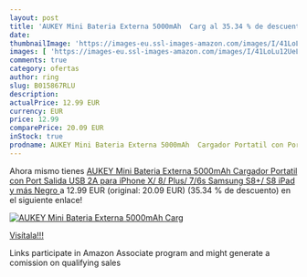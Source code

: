 ```yaml
---
layout: post
title: 'AUKEY Mini Bateria Externa 5000mAh  Carg al 35.34 % de descuento'
date: 
thumbnailImage: 'https://images-eu.ssl-images-amazon.com/images/I/41LoLu12UeL._SL200_.jpg'
images: [ 'https://images-eu.ssl-images-amazon.com/images/I/41LoLu12UeL._SL200_.jpg' ]
comments: true
category: ofertas
author: ring
slug: B015867RLU
description:
actualPrice: 12.99 EUR
currency: EUR
price: 12.99
comparePrice: 20.09 EUR
inStock: true
prodname: AUKEY Mini Bateria Externa 5000mAh  Cargador Portatil con Port Salida USB 2A para iPhone X/ 8/ Plus/ 7/6s  Samsung S8+/ S8  iPad y más  Negro 
---
```


Ahora mismo tienes [AUKEY Mini Bateria Externa 5000mAh  Cargador Portatil con Port Salida USB 2A para iPhone X/ 8/ Plus/ 7/6s  Samsung S8+/ S8  iPad y más  Negro ](https://www.amazon.es/dp/B015867RLU/?tag=tolees-21) a 12.99 EUR (original: 20.09 EUR) (35.34 %  de descuento) en el siguiente enlace!

[![AUKEY Mini Bateria Externa 5000mAh  Carg](https://images-eu.ssl-images-amazon.com/images/I/41LoLu12UeL._SL200_.jpg)](https://www.amazon.es/dp/B015867RLU/?tag=tolees-21)

[Visítala!!!](https://www.amazon.es/dp/B015867RLU/?tag=tolees-21)

Links participate in Amazon Associate program and might generate a comission on qualifying sales
